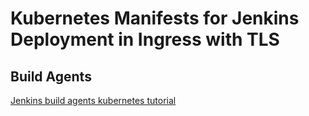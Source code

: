 # Kubernetes Manifests for Jenkins Deployment in Ingress with TLS

## Build Agents

[Jenkins build agents kubernetes tutorial](https://devopscube.com/jenkins-build-agents-kubernetes/)